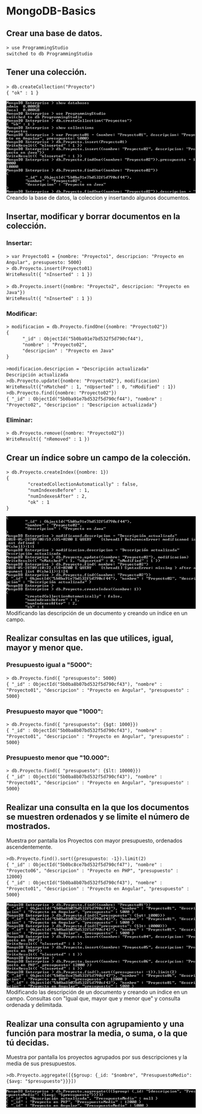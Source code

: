 # MongoDB-Basics

## Crear una base de datos.

```console
> use ProgrammingStudio
switched to db ProgrammingStudio
```

## Tener una colección.

```console
> db.createCollection("Proyecto")
{ "ok" : 1 }
```
<img src="MongoDB.PNG" >
Creando la base de datos, la coleccion y insertando algunos documentos.

## Insertar, modificar y borrar documentos en la colección.

### Insertar:
```console
> var Proyecto01 = {nombre: "Proyecto1", descripcion: "Proyecto en Angular", presupuesto: 5000}
> db.Proyecto.insert(Proyecto01)
WriteResult({ "nInserted" : 1 })

> db.Proyecto.insert({nombre: "Proyecto2", descripcion: "Proyecto en Java"})
WriteResult({ "nInserted" : 1 })
```

### Modificar:
```console
> modificacion = db.Proyecto.findOne({nombre: "Proyecto02"})
{
      "_id" : ObjectId("5b0ba91e7bd532f5d790cf44"),
      "nombre" : "Proyecto02",
      "descripcion" : "Proyecto en Java"
}

>modificacion.descripcion = "Descripción actualizada"
Descripción actualizada
>db.Proyecto.update({nombre: "Proyecto02"}, modificacion)
WriteResult({"nMatched" : 1, "nUpserted" : 0, "nModified" : 1})
>db.Proyecto.find({nombre: "Proyecto02"})
{ "_id" : ObjectId("5b0ba91e7bd532f5d790cf44"), "nombre" : "Proyecto02", "descripcion" : "Descripcion actualizada"}
```

### Eliminar:
```console
> db.Proyecto.remove({nombre: "Proyecto02"})
WriteResult({ "nRemoved" : 1 })
```

## Crear un índice sobre un campo de la colección.
```console
> db.Proyecto.createIndex({nombre: 1})
{
        "createdCollectionAutomatically" : false,
        "numIndexesBefore" : 1,
        "numIndexesAfter" : 2,
        "ok" : 1
}
```
<img src="MongoDB_04.PNG" >
Modificando las descripción de un documento y creando un índice en un campo.

## Realizar consultas en las que utilices, igual, mayor y menor que.

### Presupuesto igual a "5000":
```console
> db.Proyecto.find({ "presupuesto": 5000}
{ "_id" : ObjectId("5b0ba8b07bd532f5d790cf43"), "nombre" : "Proyecto01", "descripcion" : "Proyecto en Angular", "presupuesto" : 5000}
```
### Presupuesto mayor que "1000":
```console
> db.Proyecto.find({ "presupuesto": {$gt: 1000}})
{ "_id" : ObjectId("5b0ba8b07bd532f5d790cf43"), "nombre" : "Proyecto01", "descripcion" : "Proyecto en Angular", "presupuesto" : 5000}
```
### Presupuesto menor que "10.000":
```console
> db.Proyecto.find({ "presupuesto": {$lt: 10000}})
{ "_id" : ObjectId("5b0ba8b07bd532f5d790cf43"), "nombre" : "Proyecto01", "descripcion" : "Proyecto en Angular", "presupuesto" : 5000}
```

## Realizar una consulta en la que los documentos se muestren ordenados y se limite el número de mostrados.
Muestra por pantalla los Proyectos con mayor presupuesto, ordenados ascendentemente.
```console
>db.Proyecto.find().sort({presupuesto: -1}).limit(2)
{ "_id" : ObjectId("5b0bc8ce7bd532f5d790cf47"), "nombre" : "Proyecto06", "descripcion" : "Proyecto en PHP", "presupuesto" : 12000}
{ "_id" : ObjectId("5b0ba8b07bd532f5d790cf43"), "nombre" : "Proyecto01", "descripcion" : "Proyecto en Angular", "presupuesto" : 5000}
```
<img src="MongoDB_03.PNG" >
Modificando las descripción de un documento y creando un índice en un campo.
Consultas con "Igual que, mayor que y menor que" y consulta ordenada y delimitada.

## Realizar una consulta con agrupamiento y una función para mostrar la media, o suma, o la que tú decidas.
Muestra por pantalla los proyectos agrupados por sus descripciones y la media de sus presupuestos.
```console
>db.Proyecto.aggregate([{$group: {_id: "$nombre", "PresupuestoMedio": {$avg: "$presupuesto"}}}])
```
<img src="MongoDB_02.PNG" >
